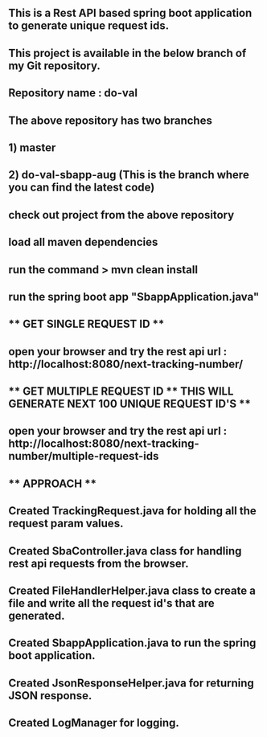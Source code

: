 
## This is a Rest API based spring boot application to generate unique request ids.

## This project is available in the below branch of my Git repository.

## Repository name : do-val
## The above repository has two branches
## 1) master
## 2) do-val-sbapp-aug (This is the branch where you can find the latest code)

##  check out project from the above repository
##  load all maven dependencies
##  run the command > mvn clean install
##  run the spring boot app "SbappApplication.java"

##  ** GET SINGLE REQUEST ID **
##  open your browser and try the rest api url :  http://localhost:8080/next-tracking-number/


##  ** GET MULTIPLE REQUEST ID ** THIS WILL GENERATE NEXT 100 UNIQUE REQUEST ID'S **
##  open your browser and try the rest api url :  http://localhost:8080/next-tracking-number/multiple-request-ids



##  ** APPROACH **

##  Created TrackingRequest.java for holding all the request param values.

##  Created SbaController.java class for handling rest api requests from the browser.

##  Created FileHandlerHelper.java class to create a file and write all the request id's that are generated.

##  Created SbappApplication.java to run the spring boot application.

##  Created JsonResponseHelper.java for returning JSON response.

##  Created LogManager for logging.
